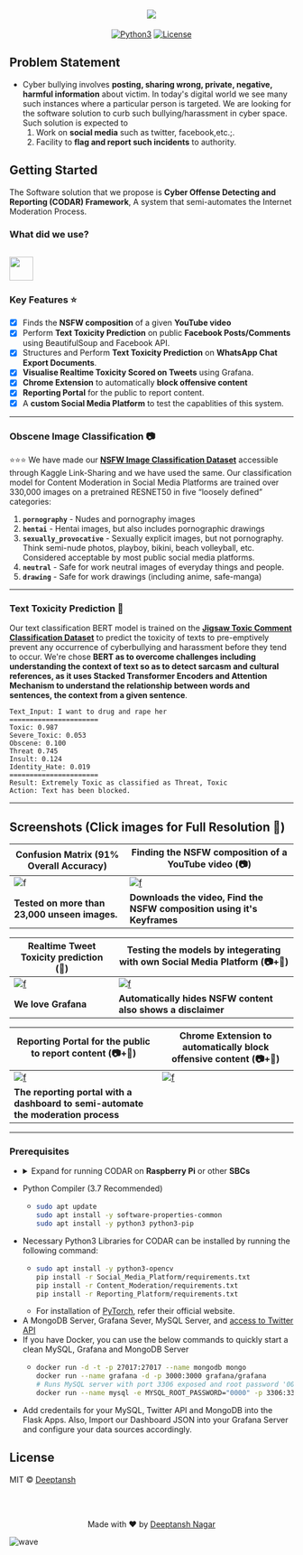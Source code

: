 <h1 align="center">
  <img src="https://imgur.com/4v9ghOJ.png">
</h1>
<p align="center">
<a href=""><img title="Python3" src="https://img.shields.io/badge/Python-3-yellow?style=for-the-badge&logo=python"></a>
<a href=""><img title="License" src="https://img.shields.io/badge/License-MIT-brightgreen?style=for-the-badge&logo="></a>
</p>


## Problem Statement
- Cyber bullying involves **posting, sharing wrong, private, negative, harmful information** about victim. In today's digital world we see many such instances where a particular person is targeted. We are looking for the software solution to curb such bullying/harassment in cyber space. Such solution is expected to 
  1. Work on **social media** such as twitter, facebook,etc.;. 
  2. Facility to **flag and report such incidents** to authority.


## Getting Started
The Software solution that we propose is **Cyber Offense Detecting and Reporting (CODAR) Framework**, A system that semi-automates the Internet Moderation Process.

### What did we use?
<a href="https://github.com/axenhammer/CODAR/network/dependencies"><img height="42" src="https://i.imgur.com/4bUNd79.png" /></a>
----
### Key Features :star:
- [X] Finds the **NSFW composition** of a given **YouTube video**
- [X] Perform **Text Toxicity Prediction** on public **Facebook Posts/Comments** using BeautifulSoup and Facebook API.
- [X] Structures and Perform **Text Toxicity Prediction** on **WhatsApp Chat Export Documents**.
- [X] **Visualise Realtime Toxicity Scored on Tweets** using Grafana.
- [X] **Chrome Extension** to automatically **block offensive content**
- [X] **Reporting Portal** for the public to report content.
- [X] A **custom Social Media Platform** to test the capablities of this system.

-----
### Obscene Image Classification 📷
:star::star::star: We have made our **[NSFW Image Classification Dataset](https://www.kaggle.com/dataset/360fbfce26b59056e60d5e9cd1cfa884c2d66c5b6f3b350254651cd136a41322)** accessible through Kaggle Link-Sharing and we have used the same. Our classification model for Content Moderation in Social Media Platforms are trained over 330,000 images on a pretrained RESNET50 in five “loosely defined” categories:
1. **`pornography`** - Nudes and pornography images
2. **`hentai`** - Hentai images, but also includes pornographic drawings
3. **`sexually_provocative`** - Sexually explicit images, but not pornography. Think semi-nude photos, playboy, bikini, beach volleyball, etc. Considered acceptable by most public social media platforms.
4. **`neutral`** - Safe for work neutral images of everyday things and people.
5. **`drawing`** - Safe for work drawings (including anime, safe-manga)

-----
### Text Toxicity Prediction 💬
Our text classification BERT model is trained on the **[Jigsaw Toxic Comment Classification Dataset](https://www.kaggle.com/c/jigsaw-toxic-comment-classification-challenge/data)** to predict the toxicity of texts to pre-emptively prevent any occurrence of cyberbullying and harassment before they tend to occur. We're chose **BERT as to overcome challenges including understanding the context of text so as to detect sarcasm and cultural references, as it uses Stacked Transformer Encoders and Attention Mechanism to understand the relationship between words and sentences, the context from a given sentence**.  

```
Text_Input: I want to drug and rape her 
======================
Toxic: 0.987 
Severe_Toxic: 0.053 
Obscene: 0.100 
Threat 0.745 
Insult: 0.124 
Identity_Hate: 0.019 
======================
Result: Extremely Toxic as classified as Threat, Toxic 
Action: Text has been blocked. 

```
-----
## Screenshots (Click images for Full Resolution 🎯)

| Confusion Matrix (91% Overall Accuracy) | Finding the NSFW composition of a YouTube video (📷) |
|------|-----|
| ![f](https://imgur.com/zppAC3S.jpg) | [![f](https://imgur.com/Mm3m4H3.gif)](https://i.imgur.com/8r8Zw0w.gif) |
| **Tested on more than 23,000 unseen images.** | **Downloads the video, Find the NSFW composition using it's Keyframes** |

| Realtime Tweet Toxicity prediction (💬) | Testing the models by integerating with own Social Media Platform (📷+💬) |
|------------------------------------|-------------------------------------------------------------------|
| [![f](https://imgur.com/iQWxioB.gif)](https://i.imgur.com/gINYc5i.jpg) | [![f](https://imgur.com/Sv9koRs.gif)](https://i.imgur.com/ivy2HRs.gif) |
| **We love Grafana** | **Automatically hides NSFW content also shows a disclaimer** |

| Reporting Portal for the public to report content (📷+💬) | Chrome Extension to automatically block offensive content (📷+💬) |
|------------------------------------|-------------------------------------------------------------------|
| [![f](https://imgur.com/0mWzEp6.gif)](https://i.imgur.com/bscylSA.gif) | [![f](https://imgur.com/jEM67si.gif)](https://i.imgur.com/IeBvtGs.gif) |
| **The reporting portal with a dashboard to semi-automate the moderation process** ||

-----
### Prerequisites

<ul><li><details>
<summary>Expand for running CODAR on <b>Raspberry Pi</b> or other <b>SBCs</b></summary>
<ul><li>We&#39;d recommend <strong>Raspberry Pi 4 (4GB)</strong> running <a href="https://www.raspberrypi.org/downloads/raspberry-pi-os/">Raspberry Pi OS Lite</a> and <strong>increase the swap size</strong></li>
<li>Follow this to install <strong><a href="https://gist.github.com/akaanirban/621e63237e63bb169126b537d7a1d979">PyTorch on RPi 4</a></strong></li>
</ul></li></ul></details></li></ul>
  
- Python Compiler (3.7 Recommended)
  - ```bash
    sudo apt update
    sudo apt install -y software-properties-common
    sudo apt install -y python3 python3-pip
    ```
- Necessary Python3 Libraries for CODAR can be installed by running the following command:
  - ```bash
    sudo apt install -y python3-opencv
    pip install -r Social_Media_Platform/requirements.txt
    pip install -r Content_Moderation/requirements.txt
    pip install -r Reporting_Platform/requirements.txt
    ```
  - For installation of [PyTorch](https://pytorch.org/), refer their official website. 
 - A MongoDB Server, Grafana Sever, MySQL Server, and [access to Twitter API](https://developer.twitter.com/en/apps) 
  - If you have Docker, you can use the below commands to quickly start a clean MySQL, Grafana and MongoDB Server
    - ```bash
      docker run -d -t -p 27017:27017 --name mongodb mongo
      docker run --name grafana -d -p 3000:3000 grafana/grafana
      # Runs MySQL server with port 3306 exposed and root password '0000' 
      docker run --name mysql -e MYSQL_ROOT_PASSWORD="0000" -p 3306:3306 -d mysql
      ```
- Add credentails for your MySQL, Twitter API and MongoDB into the Flask Apps. Also, Import our Dashboard JSON into your Grafana Server and configure your data sources accordingly. 

## License
MIT © [Deeptansh](/LICENSE)


<br><br>
<p align="center">
  Made with ❤️ by <a href="https://github.com/DeeptanshNagar"> Deeptansh Nagar</a>
</p>

![wave](http://cdn.thekrishna.in/img/common/border.png)
